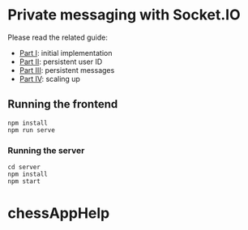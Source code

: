 # Private messaging with Socket.IO

Please read the related guide:

- [Part I](https://socket.io/get-started/private-messaging-part-1/): initial implementation
- [Part II](https://socket.io/get-started/private-messaging-part-2/): persistent user ID
- [Part III](https://socket.io/get-started/private-messaging-part-3/): persistent messages
- [Part IV](https://socket.io/get-started/private-messaging-part-4/): scaling up

## Running the frontend

```
npm install
npm run serve
```

### Running the server

```
cd server
npm install
npm start
```
# chessAppHelp
